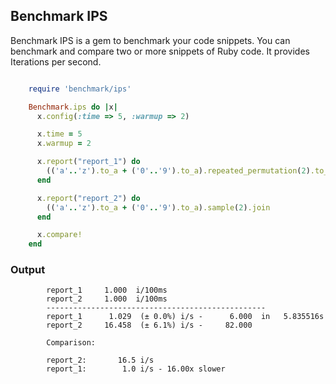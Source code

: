 ## Benchmark IPS

Benchmark IPS is a gem to benchmark your code snippets.
You can benchmark and compare two or more snippets of Ruby code.
It provides Iterations per second.

```ruby

    require 'benchmark/ips'

    Benchmark.ips do |x|
      x.config(:time => 5, :warmup => 2)

      x.time = 5
      x.warmup = 2

      x.report("report_1") do
        (('a'..'z').to_a + ('0'..'9').to_a).repeated_permutation(2).to_a.sample(1).join
      end

      x.report("report_2") do
        (('a'..'z').to_a + ('0'..'9').to_a).sample(2).join
      end

      x.compare!
    end
```

### Output

```
        report_1     1.000  i/100ms
        report_2     1.000  i/100ms
        -------------------------------------------------
        report_1      1.029  (± 0.0%) i/s -      6.000  in   5.835516s
        report_2     16.458  (± 6.1%) i/s -     82.000

        Comparison:

        report_2:       16.5 i/s
        report_1:        1.0 i/s - 16.00x slower
```
